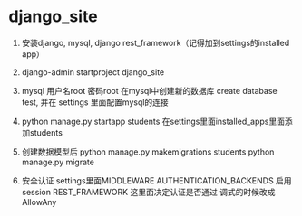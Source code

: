 # django_site

1.
    安装django, mysql, django rest_framework（记得加到settings的installed app）

2.
    django-admin startproject django_site

3.
    mysql 用户名root  密码root
    在mysql中创建新的数据库  create database test, 并在 settings 里面配置mysql的连接

4.
    python manage.py startapp students
    在settings里面installed_apps里面添加students

5.
    创建数据模型后
    python manage.py makemigrations students
    python manage.py migrate
    
6.
    安全认证
    settings里面MIDDLEWARE AUTHENTICATION_BACKENDS 启用session
    REST_FRAMEWORK 这里面决定认证是否通过  调式的时候改成AllowAny